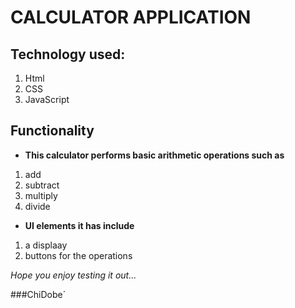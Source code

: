 # CALCULATOR APPLICATION
## Technology used:
1. Html
2. CSS 
3. JavaScript

## Functionality
- **This calculator performs basic arithmetic operations such as**
1. add
2. subtract
3. multiply
4. divide

- **UI elements it has include** 
1. a displaay
2. buttons for the operations

*Hope you enjoy testing it out...*

###ChiDobe´